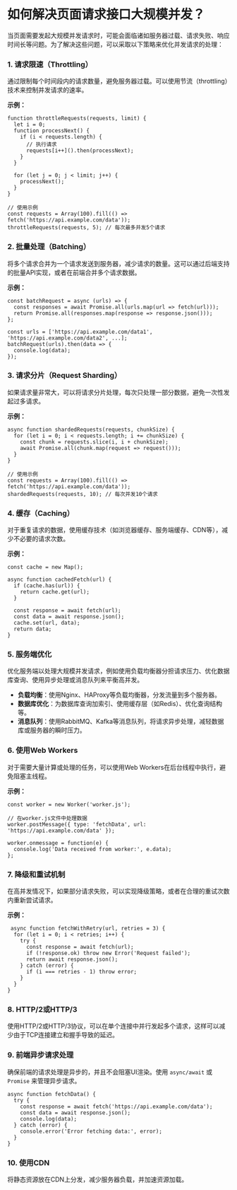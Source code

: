 # 如何解决页面请求接口大规模并发？

当页面需要发起大规模并发请求时，可能会面临诸如服务器过载、请求失败、响应时间长等问题。为了解决这些问题，可以采取以下策略来优化并发请求的处理：

### 1. **请求限速（Throttling）**

通过限制每个时间段内的请求数量，避免服务器过载。可以使用节流（throttling）技术来控制并发请求的速率。

**示例：**

```
function throttleRequests(requests, limit) {
  let i = 0;
  function processNext() {
    if (i < requests.length) {
      // 执行请求
      requests[i++]().then(processNext);
    }
  }

  for (let j = 0; j < limit; j++) {
    processNext();
  }
}

// 使用示例
const requests = Array(100).fill(() => fetch('https://api.example.com/data'));
throttleRequests(requests, 5); // 每次最多并发5个请求
```

### 2. **批量处理（Batching）**

将多个请求合并为一个请求发送到服务器，减少请求的数量。这可以通过后端支持的批量API实现，或者在前端合并多个请求数据。

**示例：**

```
const batchRequest = async (urls) => {
  const responses = await Promise.all(urls.map(url => fetch(url)));
  return Promise.all(responses.map(response => response.json()));
};

const urls = ['https://api.example.com/data1', 'https://api.example.com/data2', ...];
batchRequest(urls).then(data => {
  console.log(data);
});
```

### 3. **请求分片（Request Sharding）**

如果请求量非常大，可以将请求分片处理，每次只处理一部分数据，避免一次性发起过多请求。

**示例：**

```
async function shardedRequests(requests, chunkSize) {
  for (let i = 0; i < requests.length; i += chunkSize) {
    const chunk = requests.slice(i, i + chunkSize);
    await Promise.all(chunk.map(request => request()));
  }
}

// 使用示例
const requests = Array(100).fill(() => fetch('https://api.example.com/data'));
shardedRequests(requests, 10); // 每次并发10个请求
```

### 4. **缓存（Caching）**

对于重复请求的数据，使用缓存技术（如浏览器缓存、服务端缓存、CDN等），减少不必要的请求次数。

**示例：**

```
const cache = new Map();

async function cachedFetch(url) {
  if (cache.has(url)) {
    return cache.get(url);
  }

  const response = await fetch(url);
  const data = await response.json();
  cache.set(url, data);
  return data;
}
```

### 5. **服务端优化**

优化服务端以处理大规模并发请求，例如使用负载均衡器分担请求压力、优化数据库查询、使用异步处理或消息队列来平衡高并发。

- **负载均衡**：使用Nginx、HAProxy等负载均衡器，分发流量到多个服务器。
- **数据库优化**：为数据库查询加索引、使用缓存层（如Redis）、优化查询结构等。
- **消息队列**：使用RabbitMQ、Kafka等消息队列，将请求异步处理，减轻数据库或服务器的瞬时压力。

### 6. **使用Web Workers**

对于需要大量计算或处理的任务，可以使用Web Workers在后台线程中执行，避免阻塞主线程。

**示例：**

```
const worker = new Worker('worker.js');

// 在worker.js文件中处理数据
worker.postMessage({ type: 'fetchData', url: 'https://api.example.com/data' });

worker.onmessage = function(e) {
  console.log('Data received from worker:', e.data);
};
```

### 7. **降级和重试机制**

在高并发情况下，如果部分请求失败，可以实现降级策略，或者在合理的重试次数内重新尝试请求。

**示例：**

```
 async function fetchWithRetry(url, retries = 3) {
  for (let i = 0; i < retries; i++) {
    try {
      const response = await fetch(url);
      if (!response.ok) throw new Error('Request failed');
      return await response.json();
    } catch (error) {
      if (i === retries - 1) throw error;
    }
  }
}
```

### 8. **HTTP/2或HTTP/3**

使用HTTP/2或HTTP/3协议，可以在单个连接中并行发起多个请求，这样可以减少由于TCP连接建立和握手导致的延迟。

### 9. **前端异步请求处理**

确保前端的请求处理是异步的，并且不会阻塞UI渲染。使用 `async/await` 或 `Promise` 来管理异步请求。

```
async function fetchData() {
  try {
    const response = await fetch('https://api.example.com/data');
    const data = await response.json();
    console.log(data);
  } catch (error) {
    console.error('Error fetching data:', error);
  }
}
```

### 10. **使用CDN**

将静态资源放在CDN上分发，减少服务器负载，并加速资源加载。